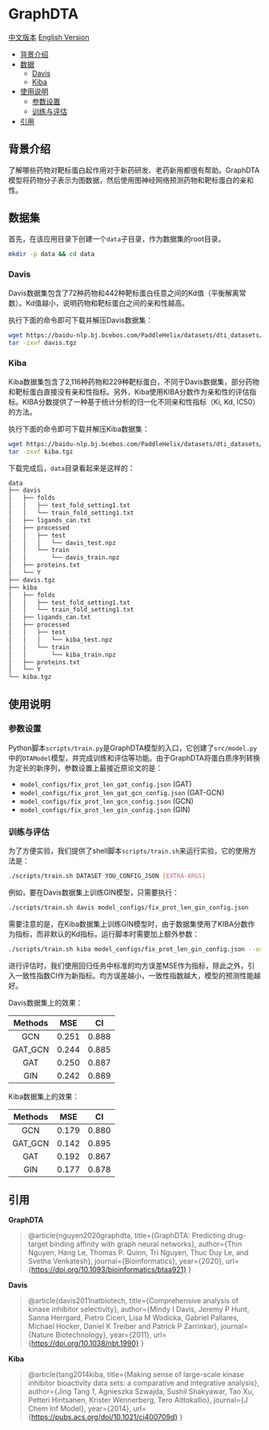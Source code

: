 # GraphDTA

[中文版本](./README_cn.md) [English Version](./README.md)

* [背景介绍](#背景介绍)
* [数据](#数据)
    * [Davis](#davis)
    * [Kiba](#kiba)
* [使用说明](#使用说明)
    * [参数设置](#参数设置)
    * [训练与评估](#训练与评估)
* [引用](#引用)

## 背景介绍

了解哪些药物对靶标蛋白起作用对于新药研发、老药新用都很有帮助。GraphDTA模型将药物分子表示为图数据，然后使用图神经网络预测药物和靶标蛋白的亲和性。

## 数据集

首先，在该应用目录下创建一个`data`子目录，作为数据集的root目录。

```sh
mkdir -p data && cd data
```

### Davis

Davis数据集包含了72种药物和442种靶标蛋白任意之间的Kd值（平衡解离常数）。Kd值越小，说明药物和靶标蛋白之间的亲和性越高。

执行下面的命令即可下载并解压Davis数据集：

```sh
wget https://baidu-nlp.bj.bcebos.com/PaddleHelix/datasets/dti_datasets/davis_v1.tgz -O davis.tgz
tar -zxvf davis.tgz
```

### Kiba

Kiba数据集包含了2,116种药物和229种靶标蛋白，不同于Davis数据集，部分药物和靶标蛋白直接没有亲和性指标。另外，Kiba使用KIBA分数作为亲和性的评估指标。KIBA分数提供了一种基于统计分析的归一化不同亲和性指标（Ki, Kd, IC50）的方法。

执行下面的命令即可下载并解压Kiba数据集：

```sh
wget https://baidu-nlp.bj.bcebos.com/PaddleHelix/datasets/dti_datasets/kiba_v1.tgz -O kiba.tgz
tar -zxvf kiba.tgz
```

下载完成后，`data`目录看起来是这样的：

```txt
data
├── davis
│   ├── folds
│   │   ├── test_fold_setting1.txt
│   │   └── train_fold_setting1.txt
│   ├── ligands_can.txt
│   ├── processed
│   │   ├── test
│   │   │   └── davis_test.npz
│   │   └── train
│   │       └── davis_train.npz
│   ├── proteins.txt
│   └── Y
├── davis.tgz
├── kiba
│   ├── folds
│   │   ├── test_fold_setting1.txt
│   │   └── train_fold_setting1.txt
│   ├── ligands_can.txt
│   ├── processed
│   │   ├── test
│   │   │   └── kiba_test.npz
│   │   └── train
│   │       └── kiba_train.npz
│   ├── proteins.txt
│   └── Y
└── kiba.tgz
```

## 使用说明

### 参数设置

Python脚本`scripts/train.py`是GraphDTA模型的入口，它创建了`src/model.py`中的`DTAModel`模型，并完成训练和评估等功能。由于GraphDTA将蛋白质序列转换为定长的新序列，参数设置上最接近原论文的是：

* `model_configs/fix_prot_len_gat_config.json` (GAT)
* `model_configs/fix_prot_len_gat_gcn_config.json` (GAT-GCN)
* `model_configs/fix_prot_len_gcn_config.json` (GCN)
* `model_configs/fix_prot_len_gin_config.json` (GIN)

### 训练与评估

为了方便实验，我们提供了shell脚本`scripts/train.sh`来运行实验，它的使用方法是：

```sh
./scripts/train.sh DATASET YOU_CONFIG_JSON [EXTRA-ARGS]
```

例如，要在Davis数据集上训练GIN模型，只需要执行：

```sh
./scripts/train.sh davis model_configs/fix_prot_len_gin_config.json
```

需要注意的是，在Kiba数据集上训练GIN模型时，由于数据集使用了KIBA分数作为指标，而非默认的Kd指标，运行脚本时需要加上额外参数：

```sh
./scripts/train.sh kiba model_configs/fix_prot_len_gin_config.json --use_kiba_label
```

进行评估时，我们使用回归任务中标准的均方误差MSE作为指标，除此之外，引入一致性指数CI作为新指标。均方误差越小，一致性指数越大，模型的预测性能越好。

Davis数据集上的效果：

| Methods      |  MSE       | CI        |
| :--:         | :--:       | :--:      |
| GCN          | 0.251      | 0.888     |
| GAT_GCN      | 0.244      | 0.885     |
| GAT          | 0.250      | 0.887     |
| GIN          | 0.242      | 0.889     |

Kiba数据集上的效果：

| Methods      |  MSE       | CI        |
| :--:         | :--:       | :--:      |
| GCN          | 0.179      | 0.880     |
| GAT_GCN      | 0.142      | 0.895     |
| GAT          | 0.192      | 0.867     |
| GIN          | 0.177      | 0.878     |

## 引用

**GraphDTA**
> @article{nguyen2020graphdta,
  title={GraphDTA: Predicting drug-target binding affinity with graph neural networks},
  author={Thin Nguyen, Hang Le, Thomas P. Quinn, Tri Nguyen, Thuc Duy Le, and Svetha Venkatesh},
  journal={Bioinformatics},
  year={2020},
  url={https://doi.org/10.1093/bioinformatics/btaa921}
}

**Davis**
>@article{davis2011natbiotech,
  title={Comprehensive analysis of kinase inhibitor selectivity},
  author={Mindy I Davis, Jeremy P Hunt, Sanna Herrgard, Pietro Ciceri, Lisa M Wodicka, Gabriel Pallares, Michael Hocker, Daniel K Treiber and Patrick P Zarrinkar},
  journal={Nature Biotechnology},
  year={2011},
  url={https://doi.org/10.1038/nbt.1990}
}

**Kiba**
>@article{tang2014kiba,
  title={Making sense of large-scale kinase inhibitor bioactivity data sets: a comparative and integrative analysis},
  author={Jing Tang 1, Agnieszka Szwajda, Sushil Shakyawar, Tao Xu, Petteri Hintsanen, Krister Wennerberg, Tero Aittokallio},
  journal={J Chem Inf Model},
  year={2014},
  url={https://pubs.acs.org/doi/10.1021/ci400709d}
}
